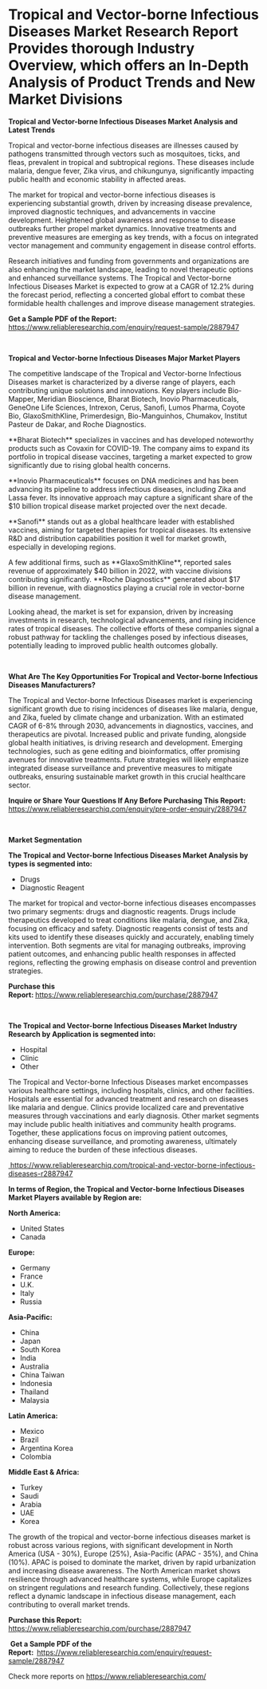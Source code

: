 <p><h1>Tropical and Vector-borne Infectious Diseases Market Research Report Provides thorough Industry Overview, which offers an In-Depth Analysis of Product Trends and New Market Divisions</h1></p><p><strong>Tropical and Vector-borne Infectious Diseases Market Analysis and Latest Trends</strong></p>
<p><p>Tropical and vector-borne infectious diseases are illnesses caused by pathogens transmitted through vectors such as mosquitoes, ticks, and fleas, prevalent in tropical and subtropical regions. These diseases include malaria, dengue fever, Zika virus, and chikungunya, significantly impacting public health and economic stability in affected areas. </p><p>The market for tropical and vector-borne infectious diseases is experiencing substantial growth, driven by increasing disease prevalence, improved diagnostic techniques, and advancements in vaccine development. Heightened global awareness and response to disease outbreaks further propel market dynamics. Innovative treatments and preventive measures are emerging as key trends, with a focus on integrated vector management and community engagement in disease control efforts. </p><p>Research initiatives and funding from governments and organizations are also enhancing the market landscape, leading to novel therapeutic options and enhanced surveillance systems. The Tropical and Vector-borne Infectious Diseases Market is expected to grow at a CAGR of 12.2% during the forecast period, reflecting a concerted global effort to combat these formidable health challenges and improve disease management strategies.</p></p>
<p><strong>Get a Sample PDF of the Report:&nbsp;</strong> <a href="https://www.reliableresearchiq.com/enquiry/request-sample/2887947?utm_campaign=2580&utm_medium=2&utm_source=Github&utm_content=ia&utm_term=14032025&utm_id=tropical-and-vector-borne-infectious-diseases">https://www.reliableresearchiq.com/enquiry/request-sample/2887947</a></p>
<p>&nbsp;</p>
<p><strong>Tropical and Vector-borne Infectious Diseases Major Market Players</strong></p>
<p><p>The competitive landscape of the Tropical and Vector-borne Infectious Diseases market is characterized by a diverse range of players, each contributing unique solutions and innovations. Key players include Bio-Mapper, Meridian Bioscience, Bharat Biotech, Inovio Pharmaceuticals, GeneOne Life Sciences, Intrexon, Cerus, Sanofi, Lumos Pharma, Coyote Bio, GlaxoSmithKline, Primerdesign, Bio-Manguinhos, Chumakov, Institut Pasteur de Dakar, and Roche Diagnostics.</p><p>**Bharat Biotech** specializes in vaccines and has developed noteworthy products such as Covaxin for COVID-19. The company aims to expand its portfolio in tropical disease vaccines, targeting a market expected to grow significantly due to rising global health concerns. </p><p>**Inovio Pharmaceuticals** focuses on DNA medicines and has been advancing its pipeline to address infectious diseases, including Zika and Lassa fever. Its innovative approach may capture a significant share of the $10 billion tropical disease market projected over the next decade.</p><p>**Sanofi** stands out as a global healthcare leader with established vaccines, aiming for targeted therapies for tropical diseases. Its extensive R&D and distribution capabilities position it well for market growth, especially in developing regions.</p><p>A few additional firms, such as **GlaxoSmithKline**, reported sales revenue of approximately $40 billion in 2022, with vaccine divisions contributing significantly. **Roche Diagnostics** generated about $17 billion in revenue, with diagnostics playing a crucial role in vector-borne disease management.</p><p>Looking ahead, the market is set for expansion, driven by increasing investments in research, technological advancements, and rising incidence rates of tropical diseases. The collective efforts of these companies signal a robust pathway for tackling the challenges posed by infectious diseases, potentially leading to improved public health outcomes globally.</p></p>
<p>&nbsp;</p>
<p><strong>What Are The Key Opportunities For Tropical and Vector-borne Infectious Diseases Manufacturers?</strong></p>
<p><p>The Tropical and Vector-borne Infectious Diseases market is experiencing significant growth due to rising incidences of diseases like malaria, dengue, and Zika, fueled by climate change and urbanization. With an estimated CAGR of 6-8% through 2030, advancements in diagnostics, vaccines, and therapeutics are pivotal. Increased public and private funding, alongside global health initiatives, is driving research and development. Emerging technologies, such as gene editing and bioinformatics, offer promising avenues for innovative treatments. Future strategies will likely emphasize integrated disease surveillance and preventive measures to mitigate outbreaks, ensuring sustainable market growth in this crucial healthcare sector.</p></p>
<p><strong>Inquire or Share Your Questions If Any Before Purchasing This Report:</strong> <a href="https://www.reliableresearchiq.com/enquiry/pre-order-enquiry/2887947?utm_campaign=2580&utm_medium=2&utm_source=Github&utm_content=ia&utm_term=14032025&utm_id=tropical-and-vector-borne-infectious-diseases">https://www.reliableresearchiq.com/enquiry/pre-order-enquiry/2887947</a></p>
<p>&nbsp;</p>
<p><strong>Market Segmentation</strong></p>
<p><strong>The Tropical and Vector-borne Infectious Diseases Market Analysis by types is segmented into:</strong></p>
<p><ul><li> Drugs</li><li>Diagnostic Reagent </li></ul></p>
<p><p>The market for tropical and vector-borne infectious diseases encompasses two primary segments: drugs and diagnostic reagents. Drugs include therapeutics developed to treat conditions like malaria, dengue, and Zika, focusing on efficacy and safety. Diagnostic reagents consist of tests and kits used to identify these diseases quickly and accurately, enabling timely intervention. Both segments are vital for managing outbreaks, improving patient outcomes, and enhancing public health responses in affected regions, reflecting the growing emphasis on disease control and prevention strategies.</p></p>
<p><strong>Purchase this Report:&nbsp;</strong><a href="https://www.reliableresearchiq.com/purchase/2887947?utm_campaign=2580&utm_medium=2&utm_source=Github&utm_content=ia&utm_term=14032025&utm_id=tropical-and-vector-borne-infectious-diseases">https://www.reliableresearchiq.com/purchase/2887947</a></p>
<p>&nbsp;</p>
<p><strong>The Tropical and Vector-borne Infectious Diseases Market Industry Research by Application is segmented into:</strong></p>
<p><ul><li> Hospital</li><li>Clinic</li><li>Other </li></ul></p>
<p><p>The Tropical and Vector-borne Infectious Diseases market encompasses various healthcare settings, including hospitals, clinics, and other facilities. Hospitals are essential for advanced treatment and research on diseases like malaria and dengue. Clinics provide localized care and preventative measures through vaccinations and early diagnosis. Other market segments may include public health initiatives and community health programs. Together, these applications focus on improving patient outcomes, enhancing disease surveillance, and promoting awareness, ultimately aiming to reduce the burden of these infectious diseases.</p></p>
<p><a href="https://www.reliableresearchiq.com/tropical-and-vector-borne-infectious-diseases-r2887947?utm_campaign=2580&utm_medium=2&utm_source=Github&utm_content=ia&utm_term=14032025&utm_id=tropical-and-vector-borne-infectious-diseases">&nbsp;https://www.reliableresearchiq.com/tropical-and-vector-borne-infectious-diseases-r2887947</a></p>
<p><strong>In terms of Region, the Tropical and Vector-borne Infectious Diseases Market Players available by Region are:</strong></p>
<p>
    <p> <strong> North America: </strong>
        <ul>
            <li>United States</li>
            <li>Canada</li>
        </ul>
        </p> 
    <p> <strong> Europe: </strong>
        <ul>
            <li>Germany</li>
            <li>France</li>
            <li>U.K.</li>
            <li>Italy</li>
            <li>Russia</li>
        </ul>
        </p> 
    <p> <strong> Asia-Pacific: </strong>
        <ul>
            <li>China</li>
            <li>Japan</li>
            <li>South Korea</li>
            <li>India</li>
            <li>Australia</li>
            <li>China Taiwan</li>
            <li>Indonesia</li>
            <li>Thailand</li>
            <li>Malaysia</li>
        </ul>
        </p> 
    <p> <strong> Latin America: </strong>
        <ul>
            <li>Mexico</li>
            <li>Brazil</li>
            <li>Argentina Korea</li>
            <li>Colombia</li>
        </ul>
        </p> 
    <p> <strong> Middle East & Africa: </strong>
        <ul>
            <li>Turkey</li>
            <li>Saudi</li>
            <li>Arabia</li>
            <li>UAE</li>
            <li>Korea</li>
        </ul>
    </p>
    </p>
<p><p>The growth of the tropical and vector-borne infectious diseases market is robust across various regions, with significant development in North America (USA - 30%), Europe (25%), Asia-Pacific (APAC - 35%), and China (10%). APAC is poised to dominate the market, driven by rapid urbanization and increasing disease awareness. The North American market shows resilience through advanced healthcare systems, while Europe capitalizes on stringent regulations and research funding. Collectively, these regions reflect a dynamic landscape in infectious disease management, each contributing to overall market trends.</p></p>
<p><strong>Purchase this Report: </strong><a href="https://www.reliableresearchiq.com/purchase/2887947?utm_campaign=2580&utm_medium=2&utm_source=Github&utm_content=ia&utm_term=14032025&utm_id=tropical-and-vector-borne-infectious-diseases">https://www.reliableresearchiq.com/purchase/2887947</a></p>
<p>&nbsp;<strong>Get a Sample PDF of the Report:&nbsp;&nbsp;</strong><a href="https://www.reliableresearchiq.com/enquiry/request-sample/2887947?utm_campaign=2580&utm_medium=2&utm_source=Github&utm_content=ia&utm_term=14032025&utm_id=tropical-and-vector-borne-infectious-diseases">https://www.reliableresearchiq.com/enquiry/request-sample/2887947</a></p>
<p><strong></strong></p>
<p>Check more reports on <a href="https://www.reliableresearchiq.com/?utm_campaign=2580&utm_medium=2&utm_source=Github&utm_content=ia&utm_term=14032025&utm_id=tropical-and-vector-borne-infectious-diseases">https://www.reliableresearchiq.com/</a></p>